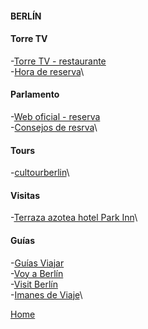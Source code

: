 #### **BERLÍN**

#### **Torre TV**
-[Torre TV - restaurante](https://tv-turm.de/es/bar-restaurante/)\
-[Hora de reserva](https://salidaypuestadelsol.com/germany/berlin_5146.html)\

#### **Parlamento**
-[Web oficial - reserva](https://www.bundestag.de/en/)\
-[Consejos de resrva](https://guias-viajar.com/viajes-alemania/berlin-reservar-visita-cupula-foster-reichstag/)\

#### **Tours**
-[cultourberlin](http://www.cultourberlin.com/)\

#### **Visitas**
-[Terraza azotea hotel Park Inn](https://www.visitberlin.de/es/terraza-en-la-azotea-de-park-inn)\

#### **Guías**
-[Guías Viajar](https://guias-viajar.com/category/viajes-alemania/berlin-viajes-alemania/)\
-[Voy a Berlín](https://www.voyaberlin.com/)\
-[Visit Berlín](https://www.visitberlin.de/es)\
-[Imanes de Viaje](https://imanesdeviaje.com/consejos-para-viajar-a-berlin/)\

[Home](/)
